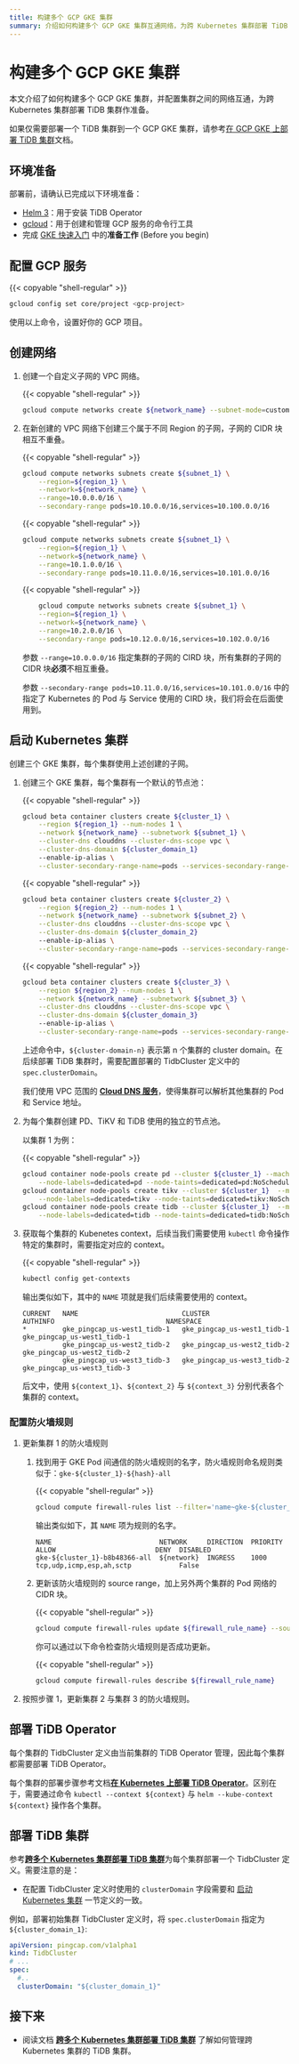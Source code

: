 ```yaml
---
title: 构建多个 GCP GKE 集群
summary: 介绍如何构建多个 GCP GKE 集群互通网络，为跨 Kubernetes 集群部署 TiDB 集群作准备
---
```


# 构建多个 GCP GKE 集群

本文介绍了如何构建多个 GCP GKE 集群，并配置集群之间的网络互通，为跨 Kubernetes 集群部署 TiDB 集群作准备。

如果仅需要部署一个 TiDB 集群到一个 GCP GKE 集群，请参考[在 GCP GKE 上部署 TiDB 集群](deploy-on-gcp-gke.md)文档。

## 环境准备

部署前，请确认已完成以下环境准备：

* [Helm 3](https://helm.sh/docs/intro/install/)：用于安装 TiDB Operator
* [gcloud](https://cloud.google.com/sdk/gcloud)：用于创建和管理 GCP 服务的命令行工具
* 完成 [GKE 快速入门](https://cloud.google.com/kubernetes-engine/docs/quickstart#before-you-begin) 中的**准备工作** (Before you begin)

## 配置 GCP 服务

{{< copyable "shell-regular" >}}

```bash
gcloud config set core/project <gcp-project>
```

使用以上命令，设置好你的 GCP 项目。

## 创建网络

1. 创建一个自定义子网的 VPC 网络。

    {{< copyable "shell-regular" >}}

    ```bash
    gcloud compute networks create ${network_name} --subnet-mode=custom
    ```

2. 在新创建的 VPC 网络下创建三个属于不同 Region 的子网，子网的 CIDR 块相互不重叠。

    {{< copyable "shell-regular" >}}

    ```bash
    gcloud compute networks subnets create ${subnet_1} \
        --region=${region_1} \
        --network=${network_name} \
        --range=10.0.0.0/16 \
        --secondary-range pods=10.10.0.0/16,services=10.100.0.0/16
    ```

    {{< copyable "shell-regular" >}}

    ```bash
    gcloud compute networks subnets create ${subnet_1} \
        --region=${region_1} \
        --network=${network_name} \
        --range=10.1.0.0/16 \
        --secondary-range pods=10.11.0.0/16,services=10.101.0.0/16
    ```

    {{< copyable "shell-regular" >}}

    ```bash
        gcloud compute networks subnets create ${subnet_1} \
        --region=${region_1} \
        --network=${network_name} \
        --range=10.2.0.0/16 \
        --secondary-range pods=10.12.0.0/16,services=10.102.0.0/16
    ```

    参数 `--range=10.0.0.0/16` 指定集群的子网的 CIRD 块，所有集群的子网的 CIDR 块**必须**不相互重叠。
  
    参数 `--secondary-range pods=10.11.0.0/16,services=10.101.0.0/16` 中的指定了 Kubernetes 的 Pod 与 Service 使用的 CIRD 块，我们将会在后面使用到。

## 启动 Kubernetes 集群

创建三个 GKE 集群，每个集群使用上述创建的子网。

1. 创建三个 GKE 集群，每个集群有一个默认的节点池：

    {{< copyable "shell-regular" >}}

    ```bash
    gcloud beta container clusters create ${cluster_1} \
        --region ${region_1} --num-nodes 1 \
        --network ${network_name} --subnetwork ${subnet_1} \
        --cluster-dns clouddns --cluster-dns-scope vpc \
        --cluster-dns-domain ${cluster_domain_1}
        --enable-ip-alias \
        --cluster-secondary-range-name=pods --services-secondary-range-name=services
    ```

    {{< copyable "shell-regular" >}}

    ```bash
    gcloud beta container clusters create ${cluster_2} \
        --region ${region_2} --num-nodes 1 \
        --network ${network_name} --subnetwork ${subnet_2} \
        --cluster-dns clouddns --cluster-dns-scope vpc \
        --cluster-dns-domain ${cluster_domain_2}
        --enable-ip-alias \
        --cluster-secondary-range-name=pods --services-secondary-range-name=services
    ```

    {{< copyable "shell-regular" >}}

    ```bash
    gcloud beta container clusters create ${cluster_3} \
        --region ${region_2} --num-nodes 1 \
        --network ${network_name} --subnetwork ${subnet_3} \
        --cluster-dns clouddns --cluster-dns-scope vpc \
        --cluster-dns-domain ${cluster_domain_3}
        --enable-ip-alias \
        --cluster-secondary-range-name=pods --services-secondary-range-name=services
    ```

    上述命令中，`${cluster-domain-n}` 表示第 n 个集群的 cluster domain。在后续部署 TiDB 集群时，需要配置部署的 TidbCluster 定义中的 `spec.clusterDomain`。

    我们使用 VPC 范围的 [**Cloud DNS 服务**](https://cloud.google.com/kubernetes-engine/docs/how-to/cloud-dns)，使得集群可以解析其他集群的 Pod 和 Service 地址。

2. 为每个集群创建 PD、TiKV 和 TiDB 使用的独立的节点池。

    以集群 1 为例：

    {{< copyable "shell-regular" >}}

    ```bash
    gcloud container node-pools create pd --cluster ${cluster_1} --machine-type n1-standard-4 --num-nodes=1 \
        --node-labels=dedicated=pd --node-taints=dedicated=pd:NoSchedule
    gcloud container node-pools create tikv --cluster ${cluster_1}  --machine-type n1-highmem-8 --num-nodes=1 \
        --node-labels=dedicated=tikv --node-taints=dedicated=tikv:NoSchedule
    gcloud container node-pools create tidb --cluster ${cluster_1}  --machine-type n1-standard-8 --num-nodes=1 \
        --node-labels=dedicated=tidb --node-taints=dedicated=tidb:NoSchedule
    ```

3. 获取每个集群的 Kubenetes context，后续当我们需要使用 `kubectl` 命令操作特定的集群时，需要指定对应的 context。

    {{< copyable "shell-regular" >}}

    ```bash
    kubectl config get-contexts
    ```

    输出类似如下，其中的 `NAME` 项就是我们后续需要使用的 context。

    ```
    CURRENT   NAME                          CLUSTER                       AUTHINFO                            NAMESPACE
    *         gke_pingcap_us-west1_tidb-1   gke_pingcap_us-west1_tidb-1   gke_pingcap_us-west1_tidb-1
              gke_pingcap_us-west2_tidb-2   gke_pingcap_us-west2_tidb-2   gke_pingcap_us-west2_tidb-2
              gke_pingcap_us-west3_tidb-3   gke_pingcap_us-west3_tidb-2   gke_pingcap_us-west3_tidb-3
    ```

    后文中，使用 `${context_1}`、`${context_2}` 与 `${context_3}` 分别代表各个集群的 context。

### 配置防火墙规则

1. 更新集群 1 的防火墙规则
   
   1. 找到用于 GKE Pod 间通信的防火墙规则的名字，防火墙规则命名规则类似于：`gke-${cluster_1}-${hash}-all`
        
        {{< copyable "shell-regular" >}}

        ```bash
        gcloud compute firewall-rules list --filter='name~gke-${cluster_1}-.*-all'
        ```

        输出类似如下，其 `NAME` 项为规则的名字。

        ```
        NAME                           NETWORK     DIRECTION  PRIORITY  ALLOW                         DENY  DISABLED
        gke-${cluster_1}-b8b48366-all  ${network}  INGRESS    1000      tcp,udp,icmp,esp,ah,sctp            False
        ```

   2. 更新该防火墙规则的 source range，加上另外两个集群的 Pod 网络的 CIDR 块。

        {{< copyable "shell-regular" >}}

        ```bash
        gcloud compute firewall-rules update ${firewall_rule_name} --source-ranges 10.10.0.0/16,10.11.0.0/16,10.12.0.0/16
        ```

        你可以通过以下命令检查防火墙规则是否成功更新。

        {{< copyable "shell-regular" >}}

        ```bash
        gcloud compute firewall-rules describe ${firewall_rule_name}
        ```

2. 按照步骤 1，更新集群 2 与集群 3 的防火墙规则。

## 部署 TiDB Operator

每个集群的 TidbCluster 定义由当前集群的 TiDB Operator 管理，因此每个集群都需要部署 TiDB Operator。

每个集群的部署步骤参考文档[**在 Kubernetes 上部署 TiDB Operator**](deploy-tidb-operator.md)。区别在于，需要通过命令 `kubectl --context ${context}` 与 `helm --kube-context ${context}` 操作各个集群。

## 部署 TiDB 集群

参考[**跨多个 Kubernetes 集群部署 TiDB 集群**](deploy-tidb-cluster-across-multiple-kubernetes.md)为每个集群部署一个 TidbCluster 定义。需要注意的是：

* 在配置 TidbCluster 定义时使用的 `clusterDomain` 字段需要和 [启动 Kubernetes 集群](#启动-kubernetes-集群) 一节定义的一致。

例如，部署初始集群 TidbCluster 定义时，将 `spec.clusterDomain` 指定为 `${cluster_domain_1}`:

```yaml
apiVersion: pingcap.com/v1alpha1
kind: TidbCluster
# ...
spec:
  #..
  clusterDomain: "${cluster_domain_1}"
```

## 接下来

* 阅读文档 [**跨多个 Kubernetes 集群部署 TiDB 集群**](deploy-tidb-cluster-across-multiple-kubernetes.md) 了解如何管理跨 Kubernetes 集群的 TiDB 集群。
